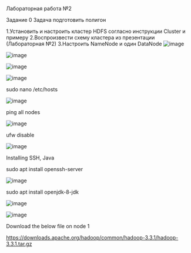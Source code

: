 Лабораторная работа №2

Задание 0
Задача подготовить полигон

1.Установить и настроить кластер HDFS согласно инструкции Cluster и примеру
2.Воспроизвести схему кластера из презентации (Лабораторная №2)
3.Настроить NameNode и один DataNode
![image](https://user-images.githubusercontent.com/79476134/144881182-2db0b0cd-baaf-487d-9d5b-b0d83a201e04.png)

![image](https://user-images.githubusercontent.com/79476134/144880945-fbd79ca1-7e53-4d47-af43-7020f394e752.png)

![image](https://user-images.githubusercontent.com/79476134/144881341-d7b22480-c13e-4f8b-a83f-ca8c0cc6524b.png)

![image](https://user-images.githubusercontent.com/79476134/144881425-89a51904-e841-462d-8a7a-a3d3685e04bf.png)

sudo nano /etc/hosts

![image](https://user-images.githubusercontent.com/79476134/144881673-83871199-6236-433e-8a72-190f9fcc121d.png)

ping all nodes 

![image](https://user-images.githubusercontent.com/79476134/144881977-2f6f7e7a-079a-461e-b347-4dcb2e8974bc.png)

ufw disable

![image](https://user-images.githubusercontent.com/79476134/144882243-c3a27c28-6df1-42c9-9362-3ff8ceb45ea0.png)

Installing SSH, Java

sudo apt install openssh-server

![image](https://user-images.githubusercontent.com/79476134/144882538-1e3d8f4f-f4a2-401a-bce2-a9d53a6d611c.png)

sudo apt install openjdk-8-jdk

![image](https://user-images.githubusercontent.com/79476134/144882864-5fcaeee9-a743-4c6c-a413-cf9d4acbd730.png)

![image](https://user-images.githubusercontent.com/79476134/144883260-3a7a72c2-b991-4b07-b4ce-88d206bd6452.png)

Download the below file on node 1

 https://downloads.apache.org/hadoop/common/hadoop-3.3.1/hadoop-3.3.1.tar.gz
 
 

